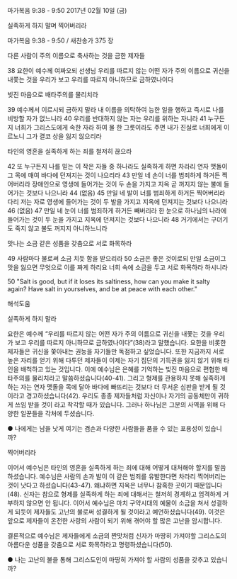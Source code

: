 마가복음 9:38 - 9:50 
2017년 02월 10일 (금)

실족하게 하지 말며 찍어버리라



마가복음 9:38 - 9:50 / 새찬송가 375 장


다른 사람이 주의 이름으로 축사하는 것을 금한 제자들 

38 요한이 예수께 여짜오되 선생님 우리를 따르지 않는 어떤 자가 주의 이름으로 귀신을 내쫓는 것을 우리가 보고 우리를 따르지 아니하므로 금하였나이다 

빚진 마음으로 배타주의를 물리치라 

39 예수께서 이르시되 금하지 말라 내 이름을 의탁하여 능한 일을 행하고 즉시로 나를 비방할 자가 없느니라 40 우리를 반대하지 않는 자는 우리를 위하는 자니라 41 누구든지 너희가 그리스도에게 속한 자라 하여 물 한 그릇이라도 주면 내가 진실로 너희에게 이르노니 그가 결코 상을 잃지 않으리라 

타인의 영혼을 실족하게 하는 죄를 철저히 끊으라 

42 또 누구든지 나를 믿는 이 작은 자들 중 하나라도 실족하게 하면 차라리 연자 맷돌이 그 목에 매여 바다에 던져지는 것이 나으리라 43 만일 네 손이 너를 범죄하게 하거든 찍어버리라 장애인으로 영생에 들어가는 것이 두 손을 가지고 지옥 곧 꺼지지 않는 불에 들어가는 것보다 나으니라 44 (없음) 45 만일 네 발이 너를 범죄하게 하거든 찍어버리라 다리 저는 자로 영생에 들어가는 것이 두 발을 가지고 지옥에 던져지는 것보다 나으니라 46 (없음) 47 만일 네 눈이 너를 범죄하게 하거든 빼버리라 한 눈으로 하나님의 나라에 들어가는 것이 두 눈을 가지고 지옥에 던져지는 것보다 나으니라 48 거기에서는 구더기도 죽지 않고 불도 꺼지지 아니하느니라 

맛나는 소금 같은 성품을 갖춤으로 서로 화목하라 

49 사람마다 불로써 소금 치듯 함을 받으리라 50 소금은 좋은 것이로되 만일 소금이그 맛을 잃으면 무엇으로 이를 짜게 하리요 너희 속에 소금을 두고 서로 화목하라 하시니라 

50 "Salt is good, but if it loses its saltiness, how can you make it salty again? Have salt in yourselves, and be at peace with each other."

해석도움





실족하게 하지 말라 

요한은 예수께 “우리를 따르지 않는 어떤 자가 주의 이름으로 귀신을 내쫓는 것을 우리가 보고 우리를 따르지 아니하므로 금하였나이다”(38)라고 말했습니다. 요한을 비롯한 제자들은 귀신을 쫓아내는 권능을 자기들만 독점하고 싶었습니다. 또한 지금까지 서로 높은 자리를 얻기 위해 다투던 제자들이 이제는 자기 집단의 기득권을 잃지 않기 위해 타인을 배척하고 있는 것입니다. 이에 예수님은 은혜를 기억하는 빚진 마음으로 편협한 배타주의를 물리치라고 말씀하셨습니다(40-41). 그리고 형제를 관용하지 못해 실족하게 하는 자는 연자 맷돌을 목에 달아 바다에 빠뜨리는 것보다 더 무서운 심판을 받게 될 것이라고 경고하셨습니다(42). 우리도 종종 제자들처럼 자신이나 자기의 공동체만이 귀하게 쓰임 받을 것이 라고 착각할 때가 있습니다. 그러나 하나님은 그분의 사역을 위해 다양한 일꾼들을 각처에 두셨습니다. 

● 나에게는 남을 낫게 여기는 겸손과 다양한 사람들을 품을 수 있는 포용성이 있습니까? 

찍어버리라 

이어서 예수님은 타인의 영혼을 실족하게 하는 죄에 대해 어떻게 대처해야 할지를 말씀하셨습니다. 예수님은 사람의 손과 발이 이 같은 범죄를 유발한다면 차라리 찍어버리는 것이 낫다고 하셨습니다(43-47). 왜냐하면 지옥은 너무나 참혹한 곳이기 때문입니다(48). 신자는 참으로 형제를 실족하게 하는 죄에 대해서는 철저히 경계하고 엄격하게 거부하지 않으면 안 됩니다. 이어서 예수님은 마치 구약시대의 예물이 소금을 쳐서 성결하게 되듯이 제자들도 고난의 불로써 성결하게 될 것이라고 예언하셨습니다(49). 이것은 앞으로 제자들이 온전한 사랑의 사람이 되기 위해 겪어야 할 많은 고난을 암시합니다.

결론적으로 예수님은 제자들에게 소금의 짠맛처럼 신자가 마땅히 가져야할 그리스도의 아름다운 성품을 갖춤으로 서로 화목하라고 명령하셨습니다(50). 

● 나는 고난의 불을 통해 그리스도인이 마땅히 가져야 할 사람의 성품을 갖추고 있습니까?